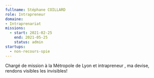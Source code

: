 ```yaml
---
fullname: Stéphane COILLARD
role: Intrapreneur
domaine:
- Intraprenariat
missions:
  - start: 2021-02-25
    end: 2021-05-25
    status: admin
startups: 
  - non-recours-spie
---
```


Chargé de mission à la Métropole de Lyon et intrapreneur , ma devise, rendons visibles les invisibles!
